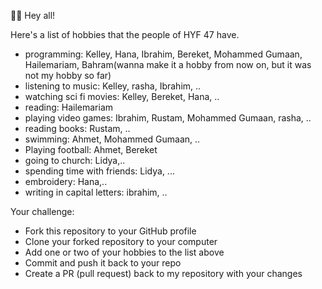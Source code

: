 🙋‍♂️ Hey all!

Here's a list of hobbies that the people of HYF 47 have.

- programming: Kelley, Hana, Ibrahim, Bereket, Mohammed Gumaan, Hailemariam, Bahram(wanna make it a hobby from now on, but it was not my hobby so far)
- listening to music: Kelley, rasha, Ibrahim, ..
- watching sci fi movies: Kelley, Bereket, Hana, ..
- reading: Hailemariam
- playing video games: Ibrahim, Rustam, Mohammed Gumaan, rasha, ..
- reading books: Rustam, ..
- swimming: Ahmet, Mohammed Gumaan, ..
- Playing football: Ahmet, Bereket
- going to church: Lidya,..
- spending time with friends: Lidya, ... 
- embroidery: Hana,..
- writing in capital letters: ibrahim, ..

Your challenge:

- Fork this repository to your GitHub profile
- Clone your forked repository to your computer
- Add one or two of your hobbies to the list above
- Commit and push it back to your repo
- Create a PR (pull request) back to my repository with your changes
